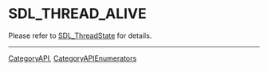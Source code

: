 # SDL_THREAD_ALIVE

Please refer to [SDL_ThreadState](SDL_ThreadState) for details.

----
[CategoryAPI](CategoryAPI), [CategoryAPIEnumerators](CategoryAPIEnumerators)

